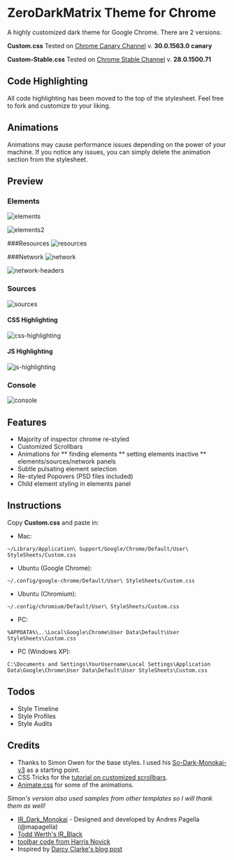 # ZeroDarkMatrix Theme for Chrome

A highly customized dark theme for Google Chrome. There are 2 versions:

**Custom.css**
Tested on [Chrome Canary Channel](https://www.google.com/intl/en/chrome/browser/index.html?extra=devchannel#eula) v. **30.0.1563.0 canary**

**Custom-Stable.css**
Tested on [Chrome Stable Channel](https://www.google.com/intl/en/chrome/browser/)  v. **28.0.1500.71**

## Code Highlighting

All code highlighting has been moved to the top of the stylesheet.  Feel free to fork and customize to your liking.

## Animations

Animations may cause performance issues depending on the power of your machine.  If you notice any issues, you can simply delete the animation section from the stylesheet.

## Preview

### Elements
![elements]

![elements2]

###Resources
![resources]

###Network
![network]

![network-headers]

### Sources
![sources]

#### CSS Highlighting
![css-highlighting]

#### JS Highlighting
![js-highlighting]

### Console
![console]


[elements]: https://github.com/mauricecruz/chrome-devtools-zerodarkmatrix-theme/blob/master/images/elements.png?raw=true "Elements"
[elements2]: https://github.com/mauricecruz/chrome-devtools-zerodarkmatrix-theme/blob/master/images/elements2.png?raw=true "Elements"
[resources]: https://github.com/mauricecruz/chrome-devtools-zerodarkmatrix-theme/blob/master/images/resources.png?raw=true "Resources"
[network]: https://github.com/mauricecruz/chrome-devtools-zerodarkmatrix-theme/blob/master/images/network.png?raw=true "Network"
[network-headers]: https://github.com/mauricecruz/chrome-devtools-zerodarkmatrix-theme/blob/master/images/network-headers.png?raw=true "Network"
[sources]: https://github.com/mauricecruz/chrome-devtools-zerodarkmatrix-theme/blob/master/images/sources.png?raw=true "Sources"
[css-highlighting]: https://github.com/mauricecruz/chrome-devtools-zerodarkmatrix-theme/blob/master/images/codekit-css-highlight.png?raw=true "CSS-Highlight"
[js-highlighting]: https://github.com/mauricecruz/chrome-devtools-zerodarkmatrix-theme/blob/master/images/codekit-js-highlight.png?raw=true "JS-Highlight"
[console]: https://github.com/mauricecruz/chrome-devtools-zerodarkmatrix-theme/blob/master/images/console.png?raw=true "Console"

## Features
* Majority of inspector chrome re-styled
* Customized Scrollbars
* Animations for 
** finding elements
** setting elements inactive
** elements/sources/network panels
* Subtle pulsating element selection
* Re-styled Popovers (PSD files included)
* Child element styling in elements panel

## Instructions

Copy **Custom.css** and paste in:

* Mac: 

```
~/Library/Application\ Support/Google/Chrome/Default/User\ StyleSheets/Custom.css
```

* Ubuntu (Google Chrome): 

```
~/.config/google-chrome/Default/User\ StyleSheets/Custom.css
```

* Ubuntu (Chromium): 

```
~/.config/chromium/Default/User\ StyleSheets/Custom.css
```
    
* PC:

```
%APPDATA%\..\Local\Google\Chrome\User Data\Default\User StyleSheets\Custom.css
```

* PC (Windows XP):

```
C:\Documents and Settings\YourUsername\Local Settings\Application Data\Google\Chrome\User Data\Default\User StyleSheets\Custom.css
```

## Todos
* Style Timeline
* Style Profiles
* Style Audits


## Credits

* Thanks to Simon Owen for the base styles.  I used his [So-Dark-Monokai-v3](https://github.com/simonowendesign/SO-Dark-Monokai-v3) as a starting point.
* CSS Tricks for the [tutorial on customized scrollbars](http://css-tricks.com/custom-scrollbars-in-webkit/). 
* [Animate.css](https://github.com/daneden/animate.css) for some of the animations.

*Simon's version also used samples from other templates so I will thank them as well!*
* [IR_Dark_Monokai](http://www.andrespagella.com/customising-chrome-devtools) - Designed and developed by Andres Pagella (@mapagella) 
* [Todd Werth's IR_Black](http://blog.toddwerth.com/entries/2)
* [toolbar code from Harris Novick](https://gist.github.com/4316646)
* Inspired by [Darcy Clarke's blog post](http://darcyclarke.me/design/skin-your-chrome-inspector/)
